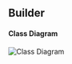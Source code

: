 ## Builder

#### Class Diagram 
![Class Diagram](https://github.com/jayavardhanravi/DesignPatterns/blob/master/Builder/ClassDiagram.png)